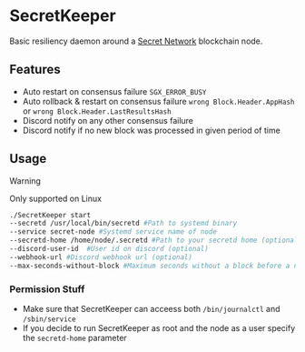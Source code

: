 # SecretKeeper

Basic resiliency daemon around a [Secret Network](https://github.com/scrtlabs/SecretNetwork) blockchain node.

## Features

- Auto restart on consensus failure `SGX_ERROR_BUSY`
- Auto rollback & restart on consensus failure `wrong Block.Header.AppHash` or `wrong Block.Header.LastResultsHash`
- Discord notify on any other consensus failure
- Discord notify if no new block was processed in given period of time

## Usage

> [!WARNING]
> Only supported on Linux

```sh
./SecretKeeper start
--secretd /usr/local/bin/secretd #Path to systemd binary
--service secret-node #Systemd service name of node
--secretd-home /home/node/.secretd #Path to your secretd home (optional, will fallback to default)
--discord-user-id  #User id on discord (optional)
--webhook-url #Discord webhook url (optional)
--max-seconds-without-block #Maximum seconds without a block before a notification is sent
```

### Permission Stuff
- Make sure that SecretKeeper can acceess both `/bin/journalctl` and `/sbin/service`
- If you decide to run SecretKeeper as root and the node as a user specify the `secretd-home` parameter